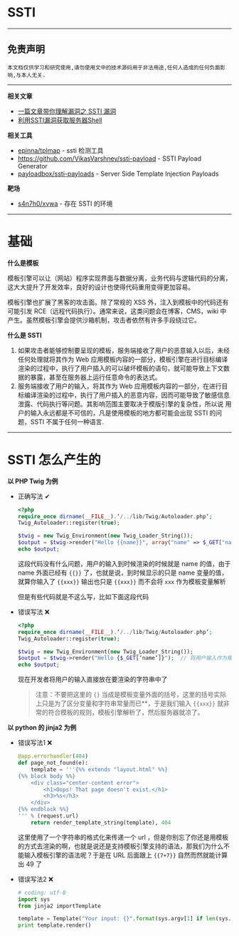 # SSTI

---

## 免责声明

`本文档仅供学习和研究使用,请勿使用文中的技术源码用于非法用途,任何人造成的任何负面影响,与本人无关.`

---

**相关文章**
- [一篇文章带你理解漏洞之 SSTI 漏洞](https://www.k0rz3n.com/2018/11/12/%E4%B8%80%E7%AF%87%E6%96%87%E7%AB%A0%E5%B8%A6%E4%BD%A0%E7%90%86%E8%A7%A3%E6%BC%8F%E6%B4%9E%E4%B9%8BSSTI%E6%BC%8F%E6%B4%9E/)
- [利用SSTI漏洞获取服务器Shell](https://xz.aliyun.com/t/2637)

**相关工具**
- [epinna/tplmap](https://github.com/epinna/tplmap) - ssti 检测工具
- https://github.com/VikasVarshney/ssti-payload - SSTI Payload Generator
- [payloadbox/ssti-payloads](https://github.com/payloadbox/ssti-payloads) - Server Side Template Injection Payloads

**靶场**
- [s4n7h0/xvwa](https://github.com/s4n7h0/xvwa) - 存在 SSTI 的环境

---

# 基础

**什么是模板**

模板引擎可以让（网站）程序实现界面与数据分离，业务代码与逻辑代码的分离，这大大提升了开发效率，良好的设计也使得代码重用变得更加容易。

模板引擎也扩展了黑客的攻击面。除了常规的 XSS 外，注入到模板中的代码还有可能引发 RCE（远程代码执行）。通常来说，这类问题会在博客，CMS，wiki 中产生。虽然模板引擎会提供沙箱机制，攻击者依然有许多手段绕过它。

**什么是 SSTI**

1. 如果攻击者能够控制要呈现的模板，服务端接收了用户的恶意输入以后，未经任何处理就将其作为 Web 应用模板内容的一部分，模板引擎在进行目标编译渲染的过程中，执行了用户插入的可以破坏模板的语句，就可能导致上下文数据的暴露，甚至在服务器上运行任意命令的表达式。
2. 服务端接收了用户的输入，将其作为 Web 应用模板内容的一部分，在进行目标编译渲染的过程中，执行了用户插入的恶意内容，因而可能导致了敏感信息泄露、代码执行等问题。其影响范围主要取决于模版引擎的复杂性，所以说 用户的输入永远都是不可信的，凡是使用模板的地方都可能会出现 SSTI 的问题，SSTI 不属于任何一种语言.

---

# SSTI 怎么产生的

**以 PHP Twig 为例**

- 正确写法 ✔
    ```php
    <?php
    require_once dirname(__FILE__).‘/../lib/Twig/Autoloader.php‘;
    Twig_Autoloader::register(true);

    $twig = new Twig_Environment(new Twig_Loader_String());
    $output = $twig->render("Hello {{name}}", array("name" => $_GET["name"]));  // 将用户输入作为模版变量的值
    echo $output;
    ```

    这段代码没有什么问题，用户的输入到时候渲染的时候就是 name 的值，由于 name 外面已经有 `{{}}` 了，也就是说，到时候显示的只是 name 变量的值，就算你输入了 `{{xxx}}` 输出也只是 `{{xxx}}` 而不会将 `xxx` 作为模板变量解析

    但是有些代码就是不这么写，比如下面这段代码

- 错误写法 ❌
    ```php
    <?php
    require_once dirname(__FILE__).‘/../lib/Twig/Autoloader.php‘;
    Twig_Autoloader::register(true);

    $twig = new Twig_Environment(new Twig_Loader_String());
    $output = $twig->render("Hello {$_GET[‘name‘]}");  // 将用户输入作为模版内容的一部分
    echo $output;
    ```

    现在开发者将用户的输入直接放在要渲染的字符串中了

    > 注意：不要把这里的 `{}` 当成是模板变量外面的括号，这里的括号实际上只是为了区分变量和字符串常量而已**，于是我们输入 `{{xxx}}` 就非常的符合模板的规则，模板引擎解析了，然后服务器就凉了。

**以 python 的 jinja2 为例**

- 错误写法1 ❌
    ```py
    @app.errorhandler(404)
    def page_not_found(e):
        template = '''{%% extends "layout.html" %%}
    {%% block body %%}
        <div class="center-content error">
            <h1>Oops! That page doesn't exist.</h1>
            <h3>%s</h3>
        </div>
    {%% endblock %%}
    ''' % (request.url)
        return render_template_string(template), 404
    ```

    这里使用了一个字符串的格式化来传递一个 url ，但是你别忘了你还是用模板的方式去渲染的啊，也就是说还是支持模板引擎支持的语法，那我们为什么不能输入模板引擎的语法呢？于是在 URL 后面跟上 `{{7+7}}` 自然而然就能计算出 49 了

- 错误写法2 ❌
    ```py
    # coding: utf-8
    import sys
    from jinja2 importTemplate

    template = Template("Your input: {}".format(sys.argv[1] if len(sys.argv) > 1 else '<empty>'))
    print template.render()
    ```
